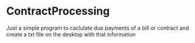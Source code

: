 # ContractProcessing
Just a simple program to caclulate due payments of a bill or contract and create a txt file on the desktop with that information
